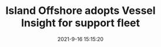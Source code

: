 ---
"title": "Island Offshore adopts Vessel Insight for support fleet"
"date": "2021-9-16 15:15:20"
"feed_name": "OFFSHOREMAG"
"feed_website": "https://www.offshore-mag.com/"
"feed_rss": "https://www.offshore-mag.com/__rss/website-scheduled-content.xml?input=%7B%22sectionAlias%22%3A%22home%22%7D"
"link": "https://www.offshore-mag.com/rigs-vessels/article/14210438/island-offshore-adopts-vessel-insight-for-support-fleet"
"file": "_posts/2021-1-1-621dec4d90356e9c0e3138f4fa666dc5c035e0db.md"
"accident": "0"
"drilling": "0"
"dead": "0"
"injured": "0"
---